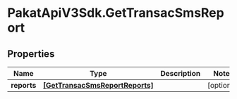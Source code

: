 # PakatApiV3Sdk.GetTransacSmsReport

## Properties
Name | Type | Description | Notes
------------ | ------------- | ------------- | -------------
**reports** | [**[GetTransacSmsReportReports]**](GetTransacSmsReportReports.md) |  | [optional] 


